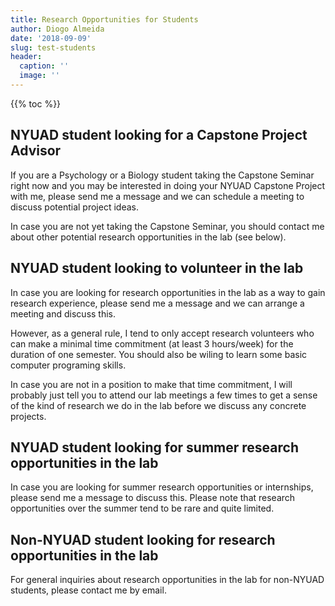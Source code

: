 ```yaml
---
title: Research Opportunities for Students
author: Diogo Almeida
date: '2018-09-09'
slug: test-students
header:
  caption: ''
  image: ''
---
```


{{% toc %}}

## NYUAD student looking for a Capstone Project Advisor

If you are a Psychology or a Biology student taking the Capstone Seminar right now and you may be interested in doing your NYUAD Capstone Project with me, please send me a message and we can schedule a meeting to discuss potential project ideas.

In case you are not yet taking the Capstone Seminar, you should contact me about other potential research opportunities in the lab (see below).


## NYUAD student looking to volunteer in the lab

In case you are looking for research opportunities in the lab as a way to gain research experience, please send me a message and we can arrange a meeting and discuss this.

However, as a general rule, I tend to only accept research volunteers who can make a minimal time commitment (at least 3 hours/week) for the duration of one semester. You should also be wiling to learn some basic computer programing skills.

In case you are not in a position to make that time commitment, I will probably just tell you to attend our lab meetings a few times to get a sense of the kind of research we do in the lab before we discuss any concrete projects.

## NYUAD student looking for summer research opportunities in the lab

In case you are looking for summer research opportunities or internships, please send me a message to discuss this. Please note that research opportunities over the summer tend to be rare and quite limited.

## Non-NYUAD student looking for research opportunities in the lab

For general inquiries about research opportunities in the lab for non-NYUAD students, please contact me by email.
